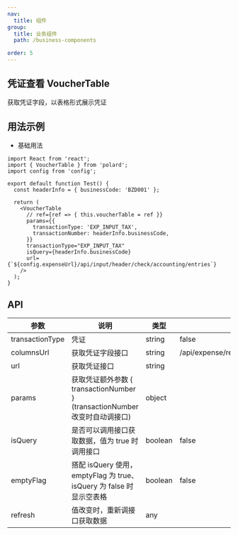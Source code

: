 ```yaml
---
nav:
  title: 组件
group:
  title: 业务组件
  path: /business-components

order: 5
---
```


## 凭证查看 VoucherTable

获取凭证字段，以表格形式展示凭证

## 用法示例

- 基础用法

```tsx
import React from 'react';
import { VoucherTable } from 'polard';
import config from 'config';

export default function Test() {
  const headerInfo = { businessCode: 'BZD001' };

  return (
    <VoucherTable
      // ref={ref => { this.voucherTable = ref }}
      params={{
        transactionType: 'EXP_INPUT_TAX',
        transactionNumber: headerInfo.businessCode,
      }}
      transactionType="EXP_INPUT_TAX"
      isQuery={headerInfo.businessCode}
      url={`${config.expenseUrl}/api/input/header/check/accounting/entries`}
    />
  );
}
```

## API

| 参数            | 说明                                                                        | 类型    | 默认值                                                 |
| --------------- | --------------------------------------------------------------------------- | ------- | ------------------------------------------------------ |
| transactionType | 凭证                                                                        | string  | false                                                  |
| columnsUrl      | 获取凭证字段接口                                                            | string  | /api/expense/report/query/elements/of/accounting/model |
| url             | 获取凭证接口                                                                | string  |                                                        |
| params          | 获取凭证额外参数 { transactionNumber } (transactionNumber 改变时自动调接口) | object  |                                                        |
| isQuery         | 是否可以调用接口获取数据，值为 true 时调用接口                              | boolean | false                                                  |
| emptyFlag       | 搭配 isQuery 使用，emptyFlag 为 true、isQuery 为 false 时显示空表格         | boolean | false                                                  |
| refresh         | 值改变时，重新调接口获取数据                                                | any     |                                                        |
